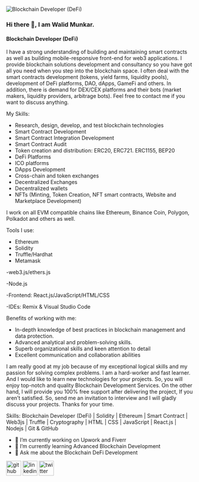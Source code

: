 ![Blockchain Developer (DeFi)](https://scontent.fdac24-3.fna.fbcdn.net/v/t39.30808-6/300802182_1975096319344116_6971308163908885592_n.png?_nc_cat=109&ccb=1-7&_nc_sid=e3f864&_nc_ohc=ERJ1NG9VQXQAX_n4YcD&_nc_ht=scontent.fdac24-3.fna&oh=00_AfDF1OWSenEN7rctF3Oj0ekLNoRXGLQNrLF9k1H_zeUWOg&oe=6429D2D2) 
### Hi there 👋, I am Walid Munkar.
#### Blockchain Developer (DeFi)



I have a strong understanding of building and maintaining smart contracts as well as building mobile-responsive front-end for web3 applications. I provide blockchain solutions development and consultancy so you have got all you need when you step into the blockchain space.
I often deal with the smart contracts development (tokens, yield farms, liquidity pools), development of DeFi platforms, DAO, dApps, GameFi and others. In addition, there is demand for DEX/CEX platforms and their bots (market makers, liquidity providers, arbitrage bots). Feel free to contact me if you want to discuss anything.

My Skills:
- Research, design, develop, and test blockchain technologies
- Smart Contract Development
- Smart Contract Integration Development
- Smart Contract Audit
- Token creation and distribution: ERC20, ERC721. ERC1155, BEP20
- DeFi Platforms
- ICO platforms
- DApps Development
- Cross-chain and token exchanges
- Decentralized Exchanges
- Decentralized wallets
- NFTs (Minting, Token Creation, NFT smart contracts, Website and Marketplace Development)

I work on all EVM compatible chains like Ethereum, Binance Coin, Polygon, Polkadot and others as well.

Tools I use:
- Ethereum
- Solidity
- Truffle/Hardhat
- Metamask

-web3.js/ethers.js

-Node.js

-Frontend: React.js/JavaScript/HTML/CSS

-IDEs: Remix & Visual Studio Code

Benefits of working with me:
- In-depth knowledge of best practices in blockchain management and data protection.
- Advanced analytical and problem-solving skills.
- Superb organizational skills and keen attention to detail
- Excellent communication and collaboration abilities

I am really good at my job because of my exceptional logical skills and my passion for solving complex problems. I am a hard-worker and fast learner. And I would like to learn new technologies for your projects. So, you will enjoy top-notch and quality Blockchain Development Services.
On the other hand, I will provide you 100% free support after delivering the project, If you aren’t satisfied. So, send me an invitation to interview and I will gladly discuss your projects.
Thanks for your time.

Skills: Blockchain Developer (DeFi) | Solidity | Ethereum | Smart Contract | Web3js | Truffle | Cryptography | HTML | CSS | JavaScript | React.js | Nodejs | Git & GitHub

- 🔭 I’m currently working on Upwork and Fiverr 
- 🌱 I’m currently learning Advanced Blockchain Development 
- 💬 Ask me about the Blockchain DeFi Development 


[<img src='https://cdn.jsdelivr.net/npm/simple-icons@3.0.1/icons/github.svg' alt='github' height='40'>](https://github.com/https://github.com/BlockchainDeFiDeveloper)  [<img src='https://cdn.jsdelivr.net/npm/simple-icons@3.0.1/icons/linkedin.svg' alt='linkedin' height='40'>](https://www.linkedin.com/in/https://www.linkedin.com/in/blockchaindeveloper//)  [<img src='https://cdn.jsdelivr.net/npm/simple-icons@3.0.1/icons/twitter.svg' alt='twitter' height='40'>](https://twitter.com/https://twitter.com/DeFiDevelopers)  

